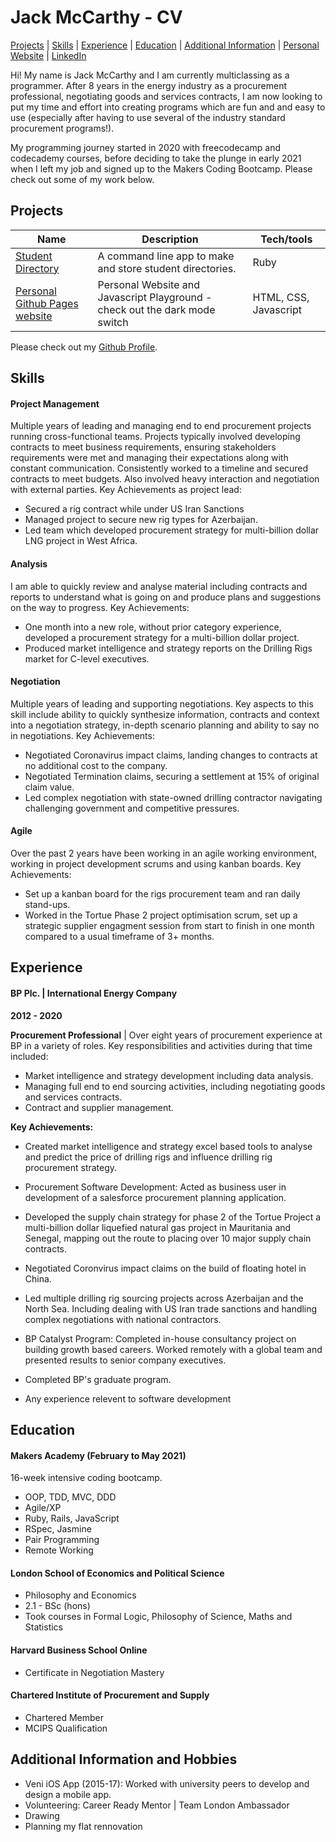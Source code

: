 # Jack McCarthy - CV

[Projects](projects) | [Skills]() | [Experience]() | [Education]() | [Additional Information]() | [Personal Website](https://jackmcc08.github.io/) | [LinkedIn](https://www.linkedin.com/in/jackmcc08/)

Hi! My name is Jack McCarthy and I am currently multiclassing as a programmer. After 8 years in the energy industry as a procurement professional, negotiating goods and services contracts, I am now looking to put my time and effort into creating programs which are fun and and easy to use (especially after having to use several of the industry standard procurement programs!).

My programming journey started in 2020 with freecodecamp and codecademy courses, before deciding to take the plunge in early 2021 when I left my job and signed up to the Makers Coding Bootcamp. Please check out some of my work below.

## Projects

| Name                         | Description       | Tech/tools        |
| ---------------------------- | ----------------- | ----------------- |
| [Student Directory](https://github.com/jackmcc08/makers-wk4-student-directory) | A command line app to make and store student directories. | Ruby|
| [Personal Github Pages website](https://jackmcc08.github.io/)| Personal Website and Javascript Playground - check out the dark mode switch | HTML, CSS, Javascript |

Please check out my [Github Profile](https://github.com/jackmcc08).

## Skills

#### Project Management

Multiple years of leading and managing end to end procurement projects running cross-functional teams. Projects typically involved developing contracts to meet business requirements, ensuring stakeholders requirements were met and managing their expectations along with constant communication. Consistently worked to a timeline and secured contracts to meet budgets. Also involved heavy interaction and negotiation with external parties. 
Key Achievements as project lead:
- Secured a rig contract while under US Iran Sanctions
- Managed project to secure new rig types for Azerbaijan.
- Led team which developed procurement strategy for multi-billion dollar LNG project in West Africa.

#### Analysis

I am able to quickly review and analyse material including contracts and reports to understand what is going on and produce plans and suggestions on the way to progress. 
Key Achievements:
- One month into a new role, without prior category experience, developed a procurement strategy for a multi-billion dollar project.
- Produced market intelligence and strategy reports on the Drilling Rigs market for C-level executives. 

#### Negotiation

Multiple years of leading and supporting negotiations. Key aspects to this skill include ability to quickly synthesize information, contracts and context into a negotiation strategy, in-depth scenario planning and ability to say no in negotiations. 
Key Achievements:
- Negotiated Coronavirus impact claims, landing changes to contracts at no additional cost to the company.
- Negotiated Termination claims, securing a settlement at 15% of original claim value.
- Led complex negotiation with state-owned drilling contractor navigating challenging government and competitive pressures. 

#### Agile

Over the past 2 years have been working in an agile working environment, working in project development scrums and using kanban boards. 
Key Achievements:
- Set up a kanban board for the rigs procurement team and ran daily stand-ups.
- Worked in the Tortue Phase 2 project optimisation scrum, set up a strategic supplier engagment session from start to finish in one month compared to a usual timeframe of 3+ months. 


## Experience

#### BP Plc. | International Energy Company

**2012 - 2020**

**Procurement Professional** | Over eight years of procurement experience at BP in a variety of roles. Key responsibilities and activities during that time included:
- Market intelligence and strategy development including data analysis.
- Managing full end to end sourcing activities, including negotiating goods and services contracts.
- Contract and supplier management.

**Key Achievements:**
- Created market intelligence and strategy excel based tools to analyse and predict the price of drilling rigs and influence drilling rig procurement strategy. 
- Procurement Software Development:  Acted as business user in development of a salesforce procurement planning application.
- Developed the supply chain strategy for phase 2 of the Tortue Project a multi-billion dollar liquefied natural gas project in Mauritania and Senegal, mapping out the route to placing over 10 major supply chain contracts.
- Negotiated Coronvirus impact claims on the build of floating hotel in China.
- Led multiple drilling rig sourcing projects across Azerbaijan and the North Sea. Including dealing with US Iran trade sanctions and handling complex negotiations with national contractors.
- BP Catalyst Program: Completed in-house consultancy project on building growth based careers. Worked remotely with a global team and presented results to senior company executives. 
- Completed BP's graduate program.


- Any experience relevent to software development

## Education

#### Makers Academy (February to May 2021)

16-week intensive coding bootcamp.
- OOP, TDD, MVC, DDD
- Agile/XP
- Ruby, Rails, JavaScript
- RSpec, Jasmine
- Pair Programming 
- Remote Working 

#### London School of Economics and Political Science 

- Philosophy and Economics
- 2.1 - BSc (hons)
- Took courses in Formal Logic, Philosophy of Science, Maths and Statistics

#### Harvard Business School Online

- Certificate in Negotiation Mastery

#### Chartered Institute of Procurement and Supply

- Chartered Member
- MCIPS Qualification

## Additional Information and Hobbies

- Veni iOS App (2015-17): Worked with university peers to develop and design a mobile app.
- Volunteering: Career Ready Mentor | Team London Ambassador
- Drawing
- Planning my flat rennovation
